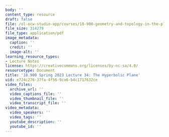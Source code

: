 ```yaml
---
body: ''
content_type: resource
draft: false
file: /ol-ocw-studio-app/courses/18-900-geometry-and-topology-in-the-plane-spring-2023/mit18_900s23_lec34.pdf
file_size: 314279
file_type: application/pdf
image_metadata:
  caption: ''
  credit: ''
  image-alt: ''
learning_resource_types:
- Lecture Notes
license: https://creativecommons.org/licenses/by-nc-sa/4.0/
resourcetype: Document
title: '18.900 Spring 2023 Lecture 34: The Hyperbolic Plane'
uid: e724c276-37fa-4f56-9ca6-b4c1717632ce
video_files:
  archive_url: ''
  video_captions_file: ''
  video_thumbnail_file: ''
  video_transcript_file: ''
video_metadata:
  video_speakers: ''
  video_tags: ''
  youtube_description: ''
  youtube_id: ''
---
```

